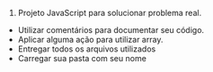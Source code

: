 1. Projeto JavaScript para solucionar problema real.
* Utilizar comentários para documentar seu código.
* Aplicar alguma ação para utilizar array.
* Entregar todos os arquivos utilizados
* Carregar sua pasta com seu nome
